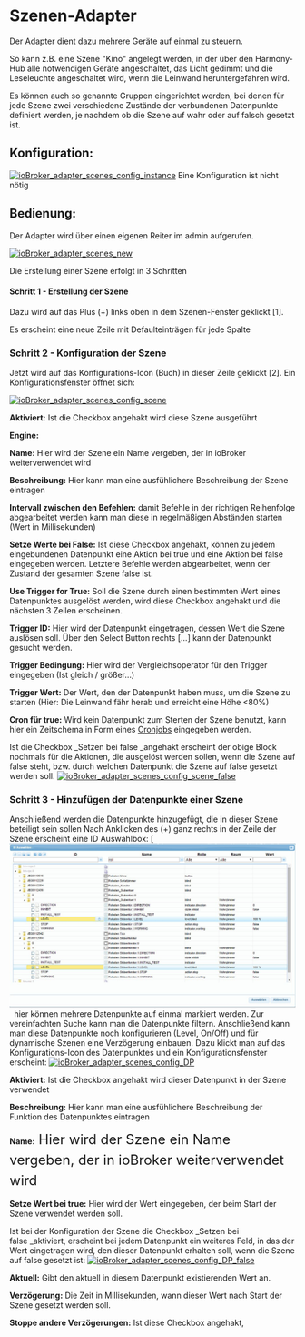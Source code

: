 # Szenen-Adapter

Der Adapter dient dazu mehrere Geräte auf einmal zu steuern.

So kann z.B. eine Szene "Kino" angelegt werden, in der über den Harmony-Hub alle notwendigen Geräte angeschaltet, das Licht gedimmt und die Leseleuchte angeschaltet wird, wenn die Leinwand heruntergefahren wird.

Es können auch so genannte Gruppen eingerichtet werden, bei denen für jede Szene zwei verschiedene Zustände der verbundenen Datenpunkte definiert werden, je nachdem ob die Szene auf wahr oder auf falsch gesetzt ist.

## [](https://github.com/ioBroker/ioBroker/wiki/ioBroker-Adapter-rickshaw#konfiguration)**Konfiguration:**

[![ioBroker_adapter_scenes_config_instance](img/ioBroker_adapter_scenes_config_instance.jpg)](img/ioBroker_adapter_scenes_config_instance.jpg) Eine Konfiguration ist nicht nötig

## [](https://github.com/ioBroker/ioBroker/wiki/ioBroker-Adapter-rickshaw#bedienung)**Bedienung:**

Der Adapter wird über einen eigenen Reiter im admin aufgerufen.

[![ioBroker_adapter_scenes_new](img/ioBroker_adapter_scenes_new.jpg)](img/ioBroker_adapter_scenes_new.jpg)

Die Erstellung einer Szene erfolgt in 3 Schritten

#### **Schritt 1 - Erstellung der Szene**

Dazu wird auf das Plus (+) links oben in dem Szenen-Fenster geklickt [1].

Es erscheint eine neue Zeile mit Defaulteinträgen für jede Spalte

### **Schritt 2 - Konfiguration der Szene**

Jetzt wird auf das Konfigurations-Icon (Buch) in dieser Zeile geklickt [2]. Ein Konfigurationsfenster öffnet sich:

[![ioBroker_adapter_scenes_config_scene](img/ioBroker_adapter_scenes_config_scene.jpg)](img/ioBroker_adapter_scenes_config_scene.jpg)

**Aktiviert:** Ist die Checkbox angehakt wird diese Szene ausgeführt

**Engine:**

**Name:** Hier wird der Szene ein Name vergeben, der in ioBroker weiterverwendet wird

**Beschreibung:** Hier kann man eine ausfühlichere Beschreibung der Szene eintragen

**Intervall zwischen den Befehlen:** damit Befehle in der richtigen Reihenfolge abgearbeitet werden kann man diese in regelmäßigen Abständen starten (Wert in Millisekunden)

**Setze Werte bei False:** Ist diese Checkbox angehakt, können zu jedem eingebundenen Datenpunkt eine Aktion bei true und eine Aktion bei false eingegeben werden. Letztere Befehle werden abgearbeitet, wenn der Zustand der gesamten Szene false ist.

**Use Trigger for True:** Soll die Szene durch einen bestimmten Wert eines Datenpunktes ausgelöst werden, wird diese Checkbox angehakt und die nächsten 3 Zeilen erscheinen.

**Trigger ID:** Hier wird der Datenpunkt eingetragen, dessen Wert die Szene auslösen soll. Über den Select Button rechts [...] kann der Datenpunkt gesucht werden.

**Trigger Bedingung:** Hier wird der Vergleichsoperator für den Trigger eingegeben (Ist gleich / größer...)

**Trigger Wert:** Der Wert, den der Datenpunkt haben muss, um die Szene zu starten (Hier: Die Leinwand fähr herab und erreicht eine Höhe <80%)

**Cron für true:** Wird kein Datenpunkt zum Sterten der Szene benutzt, kann hier ein Zeitschema in Form eines [Cronjobs](https://www.stetic.com/developer/cronjob-linux-tutorial-und-crontab-syntax.html) eingegeben werden.

Ist die Checkbox _Setzen bei false _angehakt erscheint der obige Block nochmals für die Aktionen, die ausgelöst werden sollen, wenn die Szene auf false steht, bzw. durch welchen Datenpunkt die Szene auf false gesetzt werden soll. [![ioBroker_adapter_scenes_config_scene_false](img/ioBroker_adapter_scenes_config_scene_false.jpg)](img/ioBroker_adapter_scenes_config_scene_false.jpg)

### **Schritt 3 - Hinzufügen der Datenpunkte einer Szene**

Anschließend werden die Datenpunkte hinzugefügt, die in dieser Szene beteiligt sein sollen Nach Anklicken des (+) ganz rechts in der Zeile der Szene erscheint eine ID Auswahlbox: [
![](img/iobroker_scenes_ioBroker_adapter_scenes_id_select.jpg)
   hier können mehrere Datenpunkte auf einmal markiert werden. Zur vereinfachten Suche kann man die Datenpunkte filtern. Anschließend kann man diese Datenpunkte noch konfigurieren (Level, On/Off) und für dynamische Szenen eine Verzögerung einbauen. Dazu klickt man auf das Konfigurations-Icon des Datenpunktes und ein Konfigurationsfenster erscheint: [![ioBroker_adapter_scenes_config_DP](img/ioBroker_adapter_scenes_config_DP.jpg)](img/ioBroker_adapter_scenes_config_DP.jpg)

**Aktiviert:** Ist die Checkbox angehakt wird dieser Datenpunkt in der Szene verwendet

**Beschreibung:** Hier kann man eine ausfühlichere Beschreibung der Funktion des Datenpunktes eintragen

**Name:**<span style="font-size: 1.5rem; line-height: 1.5;"> Hier wird der Szene ein Name vergeben, der in ioBroker weiterverwendet wird</span>

**Setze Wert bei true:** Hier wird der Wert eingegeben, der beim Start der Szene verwendet werden soll.

Ist bei der Konfiguration der Szene die Checkbox _Setzen bei false _aktiviert, erscheint bei jedem Datenpunkt ein weiteres Feld, in das der Wert eingetragen wird, den dieser Datenpunkt erhalten soll, wenn die Szene auf false gesetzt ist: [![ioBroker_adapter_scenes_config_DP_false](img/ioBroker_adapter_scenes_config_DP_false.jpg)](img/ioBroker_adapter_scenes_config_DP_false.jpg)

**Aktuell:** Gibt den aktuell in diesem Datenpunkt existierenden Wert an.

**Verzögerung:** Die Zeit in Millisekunden, wann dieser Wert nach Start der Szene gesetzt werden soll.

**Stoppe andere Verzögerungen:** Ist diese Checkbox angehakt,